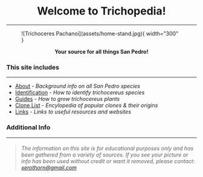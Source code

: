 <h1 style="text-align: center;">Welcome to Trichopedia!</h1>
<hr>

<figure markdown>
  ![Trichoceres Pachanoi](assets/home-stand.jpg){ width="300" }
</figure>

<p style="text-align: center; font-weight: bold;">Your source for all things San Pedro!</p>


### This site includes
---
<!-- <p style="text-align: center;">This site includes:</p> -->

* [About](about/about.md) - *Background info on all San Pedro species*
* [Identification](identify.md) - *How to identify trichocereus species*
* [Guides](grow-guides/seed.md) - *How to grow trichocereus plants*
* [Clone List](clones/index.md) - *Encylopedia of popular clones & their origins*
* [Links](links.md) - *Links to useful resources and websites*

### Additional Info
---
>*<h6>The information on this site is for educational purposes only and has been gathered from a variety of sources. If you see your picture or info has been used without credit or want it removed, please contact:*  
>*xerothorn@gmail.com</h6>*
